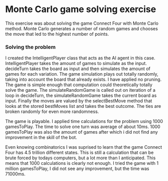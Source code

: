# Monte Carlo game solving exercise
This exercise was about solving the game Connect Four with Monte Carlo method. Monte Carlo generates a number of random games and chooses the move that led to the highest number of points. 

### Solving the problem
I created the IntelligentPlayer class that acts as the AI agent in this case. IntelligentPlayer takes the amount of games to simulate as the input. decideTurn takes the board as input and then simulates the amount of games for each variation. The game simulation plays out totally randomly, taking into account the board that already exists. I have applied no pruning. The game is simple enough that computation could theoretically totally solve the game. The simulateRandomGame is called out on iteration of a loop in decideTurn, the simulateRandomGame takes the current board as input. Finally the moves are valued by the selectBestMove method that looks at the stored bestMoves list and takes the best outcome. The ties are broken randomly for even more randomness.

The game is playable. I applied time calculations for the problem using 1000 gamesToPlay. The time to solve one turn was average of about 10ms.
1000 gamesToPlay was also the amount of games after which i did not find any improvement in the skill of the bot.

Even knowing combinatorics I was suprised to learn that the game Connect Four has 4.5 trillion different states. This is still a calculation that can be brute forced by todays computers, but a lot more than I anticipated. This means that 1000 calculations is clearly not enough.
I tried the game with 1 million gamesToPlay, I did not see any improvement, but the time was 71000ms.